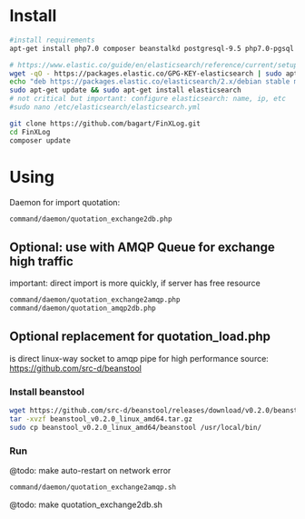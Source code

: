 
# Install
```bash
#install requirements
apt-get install php7.0 composer beanstalkd postgresql-9.5 php7.0-pgsql 

# https://www.elastic.co/guide/en/elasticsearch/reference/current/setup-repositories.html
wget -qO - https://packages.elastic.co/GPG-KEY-elasticsearch | sudo apt-key add -
echo "deb https://packages.elastic.co/elasticsearch/2.x/debian stable main" | sudo tee -a /etc/apt/sources.list.d/elasticsearch-2.x.list
sudo apt-get update && sudo apt-get install elasticsearch
# not critical but important: configure elasticsearch: name, ip, etc
#sudo nano /etc/elasticsearch/elasticsearch.yml

git clone https://github.com/bagart/FinXLog.git
cd FinXLog
composer update
```



# Using
Daemon for import quotation:

```bash
command/daemon/quotation_exchange2db.php
```

## Optional: use with AMQP Queue for exchange high traffic
important: direct import is more quickly, if server has free resource

```bash
command/daemon/quotation_exchange2amqp.php
command/daemon/quotation_amqp2db.php
```

## Optional replacement for quotation_load.php
is direct linux-way socket to amqp pipe for high performance
source: https://github.com/src-d/beanstool
### Install beanstool
```bash
wget https://github.com/src-d/beanstool/releases/download/v0.2.0/beanstool_v0.2.0_linux_amd64.tar.gz
tar -xvzf beanstool_v0.2.0_linux_amd64.tar.gz
sudo cp beanstool_v0.2.0_linux_amd64/beanstool /usr/local/bin/
```
### Run
@todo: make auto-restart on network error
```bash
command/daemon/quotation_exchange2amqp.sh
```

@todo: make quotation_exchange2db.sh
